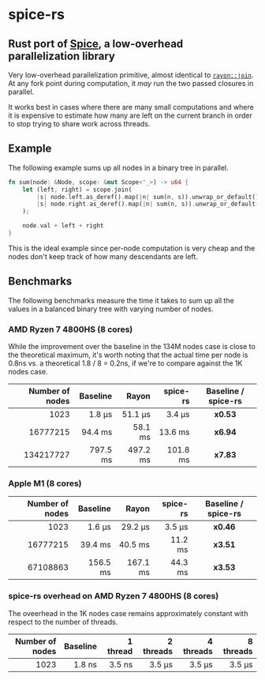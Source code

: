 # spice-rs

## Rust port of [Spice], a low-overhead parallelization library

Very low-overhead parallelization primitive, almost identical to
[`rayon::join`]. At any fork point during computation, it *may* run the two
passed closures in parallel.

It works best in cases where there are many small computations and where it is
expensive to estimate how many are left on the current branch in order to stop trying to share work across threads.

## Example

The following example sums up all nodes in a binary tree in parallel.

```rust
fn sum(node: &Node, scope: &mut Scope<'_>) -> u64 {
    let (left, right) = scope.join(
        |s| node.left.as_deref().map(|n| sum(n, s)).unwrap_or_default(),
        |s| node.right.as_deref().map(|n| sum(n, s)).unwrap_or_default(),
    );

    node.val + left + right
}
```

This is the ideal example since per-node computation is very cheap and the
nodes don't keep track of how many descendants are left.

## Benchmarks

The following benchmarks measure the time it takes to sum up all the values in
a balanced binary tree with varying number of nodes.

### AMD Ryzen 7 4800HS (8 cores)

While the improvement over the baseline in the 134M nodes case is close to the
theoretical maximum, it's worth noting that the actual time per node is 0.8ns
vs. a theoretical 1.8 / 8 = 0.2ns, if we're to compare against the 1K nodes
case.

| Number of nodes | Baseline |  Rayon   | spice-rs | Baseline / spice-rs |
|----------------:|---------:|---------:|---------:|:-------------------:|
|            1023 |   1.8 µs |  51.1 µs |   3.4 µs |      **x0.53**      |
|        16777215 |  94.4 ms |  58.1 ms |  13.6 ms |      **x6.94**      |
|       134217727 | 797.5 ms | 497.2 ms | 101.8 ms |      **x7.83**      |

### Apple M1 (8 cores)

| Number of nodes | Baseline |  Rayon   | spice-rs | Baseline / spice-rs |
|----------------:|---------:|---------:|---------:|:-------------------:|
|            1023 |   1.6 µs |  29.2 µs |   3.5 µs |      **x0.46**      |
|        16777215 |  39.4 ms |  40.5 ms |  11.2 ms |      **x3.51**      |
|        67108863 | 156.5 ms | 167.1 ms |  44.3 ms |      **x3.53**      |

### spice-rs overhead on AMD Ryzen 7 4800HS (8 cores)

The oveerhead in the 1K nodes case remains approximately constant with respect
to the number of threads.

| Number of nodes | Baseline | 1 thread | 2 threads | 4 threads | 8 threads |
|----------------:|---------:|---------:|----------:|----------:|----------:|
|            1023 |   1.8 ns |   3.5 ns |    3.5 µs |    3.5 µs |    3.5 µs |

[Spice]: https://github.com/judofyr/spice
[`rayon::join`]: https://docs.rs/rayon/latest/rayon/fn.join.html